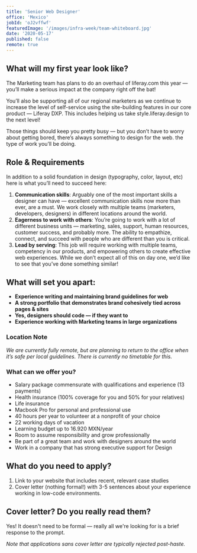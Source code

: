 ```yaml
---
title: 'Senior Web Designer'
office: 'Mexico'
jobId: 'oJ2vffwf'
featuredImage: '/images/infra-week/team-whiteboard.jpg'
date: '2020-05-17'
published: false
remote: true
---
```


## What will my first year look like?

The Marketing team has plans to do an overhaul of liferay.com this year — you’ll make a serious impact at the company right off the bat! 

You’ll also be supporting all of our regional marketers as we continue to increase the level of self-service using the site-building features in our core product — Liferay DXP. This includes helping us take style.liferay.design to the next level!

Those things should keep you pretty busy — but you don’t have to worry about getting bored, there’s always something to design for the web. 
the type of work you’ll be doing.

## Role & Requirements

In addition to a solid foundation in design (typography, color, layout, etc) here is what you’ll need to succeed here:

1. **Communication skills**: Arguably one of the most important skills a designer can have — excellent communication skills now more than ever, are a must. We work closely with multiple teams (marketers, developers, designers) in different locations around the world.
2. **Eagerness to work with others**: You’re going to work with a lot of different business units — marketing, sales, support, human resources, customer success, and probably more. The ability to empathize, connect, and succeed with people who are different than you is critical.
3. **Lead by serving**: This job will require working with multiple teams, competency in our products, and empowering others to create effective web experiences. While we don’t expect all of this on day one, we’d like to see that you’ve done something similar!


## What will set you apart:
* **Experience writing and maintaining brand guidelines for web**
* **A strong portfolio that demonstrates brand cohesively tied across pages & sites**
* **Yes, designers should code — if they want to**
* **Experience working with Marketing teams in large organizations**


### Location Note
_We are currently fully remote, but are planning to return to the office when it’s safe per local guidelines. There is currently no timetable for this._ 

### What can we offer you?

* Salary package commensurate with qualifications and experience (13 payments)
* Health insurance (100% coverage for you and 50% for your relatives)
* Life insurance
* Macbook Pro for personal and professional use
* 40 hours per year to volunteer at a nonprofit of your choice
* 22 working days of vacation
* Learning budget up to 16.920 MXN/year
* Room to assume responsibility and grow professionally
* Be part of a great team and work with designers around the world
* Work in a company that has strong executive support for Design

## What do you need to apply?

1. Link to your website that includes recent, relevant case studies
2. Cover letter (nothing formal!) with 3-5 sentences about your experience working in low-code environments.


## Cover letter? Do you really read them?

Yes! It doesn't need to be formal — really all we're looking for is a brief response to the prompt.

_Note that applications sans cover letter are typically rejected post-haste._


